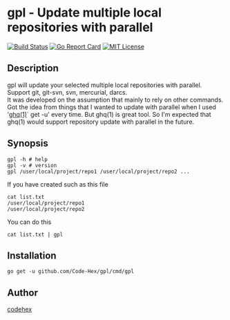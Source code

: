 gpl - Update multiple local repositories with parallel
=======

[![Build Status](https://travis-ci.org/Code-Hex/gpl.svg?branch=master)](https://travis-ci.org/Code-Hex/gpl)
[![Go Report Card](https://goreportcard.com/badge/github.com/Code-Hex/gpl)](https://goreportcard.com/report/github.com/Code-Hex/gpl)
[![MIT License](http://img.shields.io/badge/license-MIT-blue.svg?style=flat)](LICENSE)

## Description
gpl will update your selected multiple local repositories with parallel. Support git, git-svn, svn, mercurial, darcs.  
It was developed on the assumption that mainly to rely on other commands. Got the idea from things that I wanted to update with parallel when I used '[ghq(1)](https://github.com/motemen/ghq)` get -u' every time. But ghq(1) is great tool. So I'm expected that ghq(1) would support repository update with parallel in the future.

## Synopsis
    gpl -h # help
    gpl -v # version
    gpl /user/local/project/repo1 /user/local/project/repo2 ...

If you have created such as this file

    cat list.txt
    /user/local/project/repo1
    /user/local/project/repo2

You can do this

    cat list.txt | gpl

## Installation
    go get -u github.com/Code-Hex/gpl/cmd/gpl

## Author
[codehex](https://twitter.com/CodeHex)

